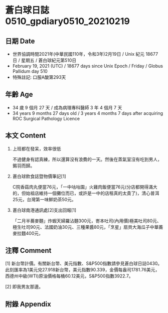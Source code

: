 [_metadata_:encoding]: - "utf-8"
[_metadata_:language]: - "zh-Hant-TW"
[_metadata_:fileformat]: - "markdown"
[_metadata_:MIME_type]: - "text/plain"
[_metadata_:markdown_version]: - "commonmark version 0.29"
[_metadata_:markdown_spec]: - "https://spec.commonmark.org/0.29/"

# 蒼白球日誌0510_gpdiary0510_20210219 #

## 日期 Date ##

* 世界協調時間2021年(中華民國110年，令和3年)2月19日 / Unix 紀元 18677 日 / 星期五 / 蒼白球紀元第510日
* February 19, 2021 (UTC) / 18677 days since Unix Epoch / Friday / Globus Pallidum day 510
* 特殊註記: 口服A酸第293天

## 年齡 Age ##

* 34 歲 9 個月 27 天 / 成為病理專科醫師 3 年 4 個月 7 天
* 34 years 9 months 27 days old / 3 years 4 months 7 days after acquiring ROC Surgical Pathology Licence

## 本文 Content ##

1. 上班都在發呆，效率很低

    不過健身有認真練，所以還算沒有浪費的一天。然後在蒸氣室沒有吃到男人，鎩羽而歸。
    
2. 蒼白球飲食誌暨物價筆記[1]

    C院香菇肉丸便當76元，「一中咕咕園」火雞肉飯便當76元(分店都開得滿大的，但始祖店維持一個攤位而已，或許是一中的店租真的太貴了)，清心普洱25元，台灣第一味鮮奶茶50元。
    
3. 蒼白球南港通訊處[2]支出回報[1]

    「二月半蕎麥麵」炸蝦天婦羅沾麵300元，㟢本吐司(內用價)極美吐司80元、極生吐司90元、法國奶油30元、三種果醬80元，「烹星」扇貝大海瓜子中華蕎麥拉麵400元，
## 注釋 Comment ##

[1] 新台幣計價。有關新台幣、美元指數、S&P500指數請參見蒼白球日誌0430。此刻匯率為1美元兌27.918新台幣，美元指數90.339，金價每盎司1781.76美元，西德州中級(WTI)原油價格每桶60.12美元，S&P500指數3922.7。

[2] 即我男友那邊。

## 附錄 Appendix ##

